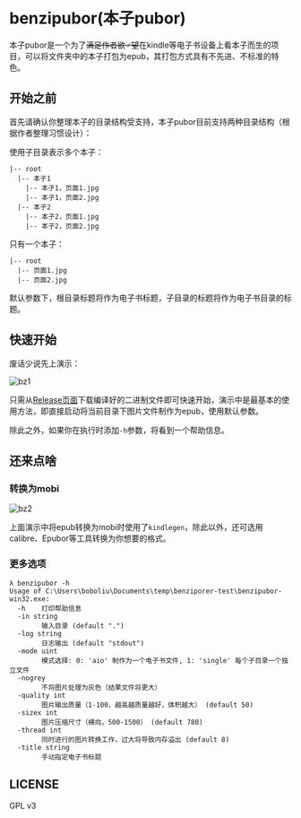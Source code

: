 # benzipubor(本子pubor)

本子pubor是一个为了~~满足作者欲♂望~~在kindle等电子书设备上看本子而生的项目，可以将文件夹中的本子打包为epub，其打包方式具有不先进、不标准的特色。

## 开始之前

首先请确认你整理本子的目录结构受支持，本子pubor目前支持两种目录结构（根据作者整理习惯设计）：

使用子目录表示多个本子：

```
|-- root
  |-- 本子1
    |-- 本子1，页面1.jpg
    |-- 本子1，页面2.jpg
  |-- 本子2
    |-- 本子2，页面1.jpg
    |-- 本子2，页面2.jpg
```

只有一个本子：

```
|-- root
  |-- 页面1.jpg
  |-- 页面2.jpg
```

默认参数下，根目录标题将作为电子书标题，子目录的标题将作为电子书目录的标题。

## 快速开始

废话少说先上演示：

![bz1](https://user-images.githubusercontent.com/7552030/35371865-a7cd50aa-01d1-11e8-831d-a813c8716225.gif)

只需从[Release页面](https://github.com/popu125/benzipubor/releases)下载编译好的二进制文件即可快速开始，演示中是最基本的使用方法，即直接启动将当前目录下图片文件制作为epub，使用默认参数。

除此之外，如果你在执行时添加`-h`参数，将看到一个帮助信息。

## 还来点啥

### 转换为mobi

![bz2](https://user-images.githubusercontent.com/7552030/35371864-a77694ea-01d1-11e8-8a6f-1b6b5c436b02.gif)

上面演示中将epub转换为mobi时使用了`kindlegen`，除此以外，还可选用calibre、Epubor等工具转换为你想要的格式。

### 更多选项

```
λ benzipubor -h
Usage of C:\Users\boboliu\Documents\temp\benziporer-test\benzipubor-win32.exe:
  -h    打印帮助信息
  -in string
        输入目录 (default ".")
  -log string
        日志输出 (default "stdout")
  -mode uint
        模式选择: 0: 'aio' 制作为一个电子书文件, 1: 'single' 每个子目录一个独立文件
  -nogrey
        不将图片处理为灰色（结果文件将更大）
  -quality int
        图片输出质量（1-100，越高越质量越好，体积越大） (default 50)
  -sizex int
        图片压缩尺寸（横向，500-1500） (default 780)
  -thread int
        同时进行的图片转换工作，过大将导致内存溢出 (default 8)
  -title string
        手动指定电子书标题
```

## LICENSE

GPL v3
